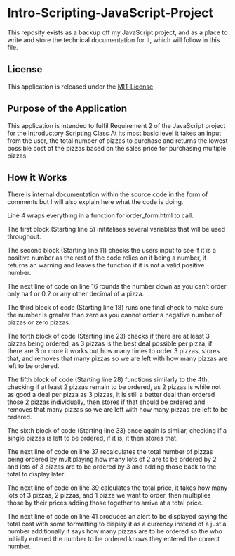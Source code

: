 # Intro-Scripting-JavaScript-Project

This reposity exists as a backup off my JavaScript project, and as a place to write and store the technical documentation for it, which will follow in this file.

## License
This application is released under the [MIT License](https://opensource.org/licenses/MIT)

## Purpose of the Application
This application is intended to fulfil Requirement 2 of the JavaScript project for the Introductory Scripting Class
At its most basic level it takes an input from the user, the total number of pizzas to purchase and returns the lowest possible cost of the pizzas based on the sales price for purchasing multiple pizzas.

## How it Works
There is internal documentation within the source code in the form of comments but I will also explain here what the code is doing.

Line 4 wraps everything in a function for order_form.html to call.

The first block (Starting line 5) inititalises several variables that will be used throughout.

The second block (Starting line 11) checks the users input to see if it is a positive number as the rest of the code relies on it being a number, it returns an warning and leaves the function if it is not a valid positive number.

The next line of code on line 16 rounds the number down as you can't order only half or 0.2 or any other decimal of a pizza.

The third block of code (Starting line 18) runs one final check to make sure the number is greater than zero as you cannot order a negative number of pizzas or zero pizzas.

The forth block of code (Starting line 23) checks if there are at least 3 pizzas being ordered, as 3 pizzas is the best deal possible per pizza, if there are 3 or more it works out how many times to order 3 pizzas, stores that, and removes that many pizzas so we are left with how many pizzas are left to be ordered.

The fifth block of code (Starting line 28) functions similarly to the 4th, checking if at least 2 pizzas remain to be ordered, as 2 pizzas is while not as good a deal per pizza as 3 pizzas, it is still a better deal than ordered those 2 pizzas individually, then stores if that should be ordered and removes that many pizzas so we are left with how many pizzas are left to be ordered.

The sixth block of code (Starting line 33) once again is similar, checking if a single pizzas is left to be ordered, if it is, it then stores that.

The next line of code on line 37 recalculates the total number of pizzas being ordered by multiplaying how many lots of 2 are to be ordered by 2 and lots of 3 pizzas are to be ordered by 3 and adding those back to the total to display later

The next line of code on line 39 calculates the total price, it takes how many lots of 3 pizzas, 2 pizzas, and 1 pizza we want to order, then multiplies those by their prices adding those together to arrive at a total price.

The next line of code on line 41 produces an alert to be displayed saying the total cost with some formatting to display it as a currency instead of a just a number additionally it says how many pizzas are to be ordered so the who initially entered the number to be ordered knows they entered the correct number.
